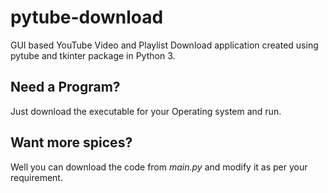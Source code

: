 # pytube-download
GUI based YouTube Video and Playlist Download application created using pytube and tkinter package in Python 3.

## Need a Program?
Just download the executable for your Operating system and run. 

## Want more spices?
Well you can download the code from *main.py* and modify it as per your requirement.

